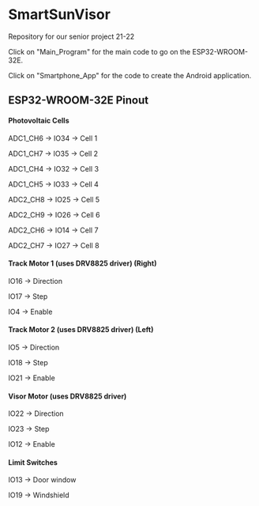 # SmartSunVisor
Repository for our senior project 21-22

Click on "Main_Program" for the main code to go on the ESP32-WROOM-32E.

Click on "Smartphone_App" for the code to create the Android application.

ESP32-WROOM-32E Pinout
-----------------------------------------
#### Photovoltaic Cells

ADC1_CH6 -> IO34 -> Cell 1

ADC1_CH7 -> IO35 -> Cell 2

ADC1_CH4 -> IO32 -> Cell 3

ADC1_CH5 -> IO33 -> Cell 4

ADC2_CH8 -> IO25 -> Cell 5

ADC2_CH9 -> IO26 -> Cell 6

ADC2_CH6 -> IO14 -> Cell 7

ADC2_CH7 -> IO27 -> Cell 8

#### Track Motor 1 (uses DRV8825 driver) (Right)

IO16 -> Direction

IO17 -> Step

IO4 -> Enable

#### Track Motor 2 (uses DRV8825 driver) (Left)

IO5 -> Direction

IO18 -> Step

IO21 -> Enable

#### Visor Motor (uses DRV8825 driver)

IO22 -> Direction

IO23 -> Step

IO12 -> Enable

#### Limit Switches

IO13 -> Door window

IO19 -> Windshield

